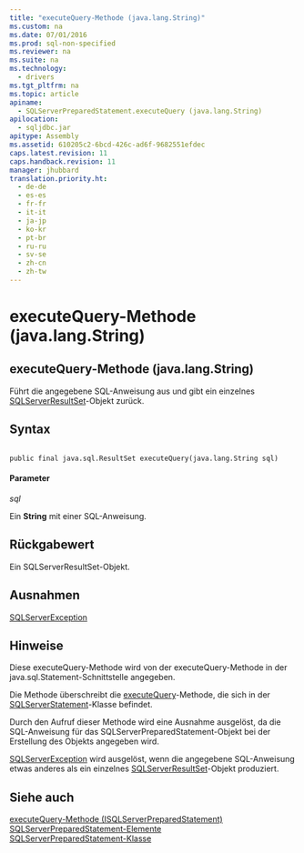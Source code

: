 ```yaml
---
title: "executeQuery-Methode (java.lang.String)"
ms.custom: na
ms.date: 07/01/2016
ms.prod: sql-non-specified
ms.reviewer: na
ms.suite: na
ms.technology: 
  - drivers
ms.tgt_pltfrm: na
ms.topic: article
apiname: 
  - SQLServerPreparedStatement.executeQuery (java.lang.String)
apilocation: 
  - sqljdbc.jar
apitype: Assembly
ms.assetid: 610205c2-6bcd-426c-ad6f-9682551efdec
caps.latest.revision: 11
caps.handback.revision: 11
manager: jhubbard
translation.priority.ht: 
  - de-de
  - es-es
  - fr-fr
  - it-it
  - ja-jp
  - ko-kr
  - pt-br
  - ru-ru
  - sv-se
  - zh-cn
  - zh-tw
---
```

# executeQuery-Methode (java.lang.String)
    
## executeQuery\-Methode \(java.lang.String\)  
 Führt die angegebene SQL\-Anweisung aus und gibt ein einzelnes [SQLServerResultSet](../content/SQLServerResultSet-Class.md)\-Objekt zurück.  
  
## Syntax  
  
```  
  
public final java.sql.ResultSet executeQuery(java.lang.String sql)  
```  
  
#### Parameter  
 *sql*  
  
 Ein **String** mit einer SQL\-Anweisung.  
  
## Rückgabewert  
 Ein SQLServerResultSet\-Objekt.  
  
## Ausnahmen  
 [SQLServerException](../content/SQLServerException-Class.md)  
  
## Hinweise  
 Diese executeQuery\-Methode wird von der executeQuery\-Methode in der java.sql.Statement\-Schnittstelle angegeben.  
  
 Die Methode überschreibt die [executeQuery](../content/executeQuery-Method--SQLServerStatement-.md)\-Methode, die sich in der [SQLServerStatement](../content/SQLServerStatement-Class.md)\-Klasse befindet.  
  
 Durch den Aufruf dieser Methode wird eine Ausnahme ausgelöst, da die SQL\-Anweisung für das SQLServerPreparedStatement\-Objekt bei der Erstellung des Objekts angegeben wird.  
  
 [SQLServerException](../content/SQLServerException-Class.md) wird ausgelöst, wenn die angegebene SQL\-Anweisung etwas anderes als ein einzelnes [SQLServerResultSet](../content/SQLServerResultSet-Class.md)\-Objekt produziert.  
  
## Siehe auch  
 [executeQuery-Methode &#40;ISQLServerPreparedStatement&#41;](../content/executeQuery-Method--SQLServerPreparedStatement-.md)   
 [SQLServerPreparedStatement-Elemente](../content/SQLServerPreparedStatement-Members.md)   
 [SQLServerPreparedStatement-Klasse](../content/SQLServerPreparedStatement-Class.md)  
  
  
